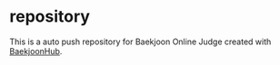 # repository
This is a auto push repository for Baekjoon Online Judge created with [BaekjoonHub](https://github.com/BaekjoonHub/BaekjoonHub).
